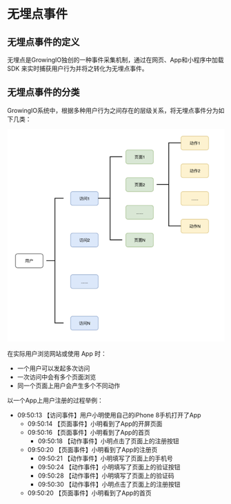 # 无埋点事件

## 无埋点事件的定义

无埋点是GrowingIO独创的一种事件采集机制，通过在网页、App和小程序中加载 SDK 来实时捕获用户行为并将之转化为无埋点事件。

## 无埋点事件的分类

GrowingIO系统中，根据多种用户行为之间存在的层级关系，将无埋点事件分为如下几类：

![&#x7528;&#x6237;&#x884C;&#x4E3A;&#x5C42;&#x7EA7;&#x5173;&#x7CFB;](../../../.gitbook/assets/image%20%28195%29.png)

在实际用户浏览网站或使用 App 时：

* 一个用户可以发起多次访问
* 一次访问中会有多个页面浏览
* 同一个页面上用户会产生多个不同动作

以一个App上用户注册的过程举例：

* 09:50:13 【访问事件】用户小明使用自己的iPhone 8手机打开了App
  * 09:50:14 【页面事件】小明看到了App的开屏页面
  * 09:50:16 【页面事件】小明看到了App的首页
    * 09:50:18 【动作事件】小明点击了页面上的注册按钮
  * 09:50:20 【页面事件】小明看到了App的注册页
    * 09:50:21 【动作事件】小明填写了页面上的手机号
    * 09:50:24 【动作事件】小明填写了页面上的验证按钮
    * 09:50:28 【动作事件】小明填写了页面上的验证码
    * 09:50:30 【动作事件】小明点击了页面上的注册按钮
  * 09:50:20 【页面事件】小明看到了App的首页



